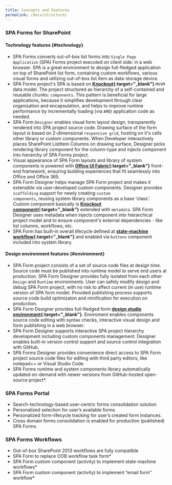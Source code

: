 ```yaml
---
title: Concepts and Features
permalink: /docs/structure/
---
```


### SPA Forms for SharePoint
#### Technology features {#technology}

* SPA Forms converts out-of-box list forms into <code>Single Page Application</code> (SPA) Forms project executed on client side: in a web browser.  SPA is a great environment to design full-fledged application on top of SharePoint list form, containing custom workflows, various visual forms and utilizing out-of-box list item as data-storage device.
* SPA Forms project's SPA is based on <b>[Knockout](http://knockoutjs.com/documentation/introduction.html){:target="_blank"}</b> <code>MVVM</code> data model. The project structured as hierarchy of a self-contained and reusable chunks: <code>components</code>. This pattern is beneficial for large applications, because it simplifies development through clear organization and encapsulation, and helps to improve runtime performance by incrementally loading (via <code>AMD</code>) application code as needed.
* SPA Form <code>Designer</code> enables visual form layout design, transparently rendered into SPA project source code. Drawing surface of the form layout is based on 2-dimensional <code>responsive grid</code>, hosting on it's cells other library or custom components. When Developer interactively places SharePoint ListItem Columns on drawing surface, Designer picks rendering library component for the column-type and injects component into hierarchy of SPA Forms project. 
* Visual appearance of SPA Form layouts and library of system components is powered with <b>[Office UI Fabric](https://dev.office.com/fabric){:target="_blank"}</b> front-end framework, ensuring building experiences that fit seamlessly into Office and Office 365.
* SPA Form Designer helps manage SPA Form project and makes it extensible via user-developed custom components. Designer provides <code>scaffolding</code> support for newly creating <code>custom components</code>, reusing system library components as a base 'class'. Custom component basically is <b>[Knockout component](http://knockoutjs.com/documentation/component-overview.html){:target="_blank"}</b> extended with <code>metadata</code>. SPA Form Designer uses metadata when injects component into hierarchical project model and to ensure component's external dependencies - like list columns, workflows, etc.    
* SPA Form has built-in overall lifecycle defined at <b>[state-machine workflow](/docs/usage/#formstates){:target="_blank"}</b> and enabled via <code>buttons</code> component included into system library. 


#### Design environment features {#environment}

* SPA Form project consists of a set of source code files at design time. Source code must be published into runtime model to serve end users at production. SPA Form Designer provides fully isolated from each other <code>Design</code> and <code>Runtime</code> environments. User can safely modify design and debug SPA Form project, with no risk to affect current (in use) runtime version of SPA form model. Provided publishing process supports source code build optimizaton and minification for execution on production.
* SPA Form Designer provides full-fledged form <b>[design studio environment](/docs/designer-overview/){:target="_blank"}</b>. Enviroment enables components source code editing with syntax checks, interactive visual design and form publishing in a web browser. 
* SPA Form Designer supports interactive SPA project hierarchy development including custom components management. Designer enables built-in version control support and source control integration with GitHub. 
* SPA Forms Designer provides convenience direct access to SPA Form project source code files for editing with third party editors, like notepad++ or Visual Studio Code.
* SPA Forms runtime and system components library automatically updated on-demand with newer versions from GitHub-hosted open-source project*.

### SPA Forms Portal
* Search-technology-based user-centric forms consolidation solution
* Personalized selection for user’s available forms
* Personalized form-lifecycle tracking for user’s created form instances.
* Cross domain forms consolidation is enabled for production (published) SPA Forms.

### SPA Forms Workflows
* Out-of-box SharePoint 2013 workflows are fully compatible
* SPA Form to replace OOB workflow task form*
* SPA Form custom component (activity) to implement state-machine workflows*
* SPA Form custom component (activity) to implement “email form” workflow*


